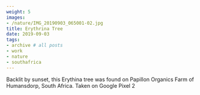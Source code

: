 ```yaml
---
weight: 5
images:
- /nature/IMG_20190903_065001-02.jpg
title: Erythrina Tree
date: 2019-09-03
tags:
- archive # all posts
- work
- nature
- southafrica
---
```


Backlit by sunset, this Erythina tree was found on Papillon Organics Farm of Humansdorp, South Africa. Taken on Google Pixel 2